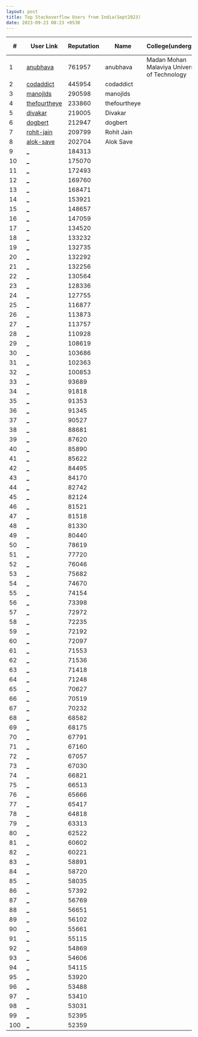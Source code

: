 ```yaml
---
layout: post
title: Top Stackoverflow Users from India(Sept2023)
date: 2023-09-23 08:23 +0530
---
```

 
|#|User Link|Reputation|Name|College(undergrad)|Company(most well known)|
|---|---|---|---|---|---|
| 1 | [anubhava](https://stackoverflow.com/users/548225) | 761957 | anubhava | Madan Mohan Malaviya University of Technology ||
| 2 | [codaddict](https://stackoverflow.com/users/227665) | 445954 | codaddict |||
| 3 | [manojlds](https://stackoverflow.com/users/526535) | 290598 | manojlds |||
| 4 | [thefourtheye](https://stackoverflow.com/users/1903116) | 233860 | thefourtheye |||
| 5 | [divakar](https://stackoverflow.com/users/3293881) | 219005 | Divakar |||
| 6 | [dogbert](https://stackoverflow.com/users/320615) | 212947 | dogbert |||
| 7 | [rohit-jain](https://stackoverflow.com/users/1679863) | 209799 | Rohit Jain |||
| 8 | [alok-save](https://stackoverflow.com/users/452307) | 202704 | Alok Save |||
| 9 | [_](https://stackoverflow.com/users/7429447) | 184313 ||||
| 10 | [_](https://stackoverflow.com/users/314488) | 175070 ||||
| 11 | [_](https://stackoverflow.com/users/3297613) | 172493 ||||
| 12 | [_](https://stackoverflow.com/users/309308) | 169760 ||||
| 13 | [_](https://stackoverflow.com/users/1501794) | 168471 ||||
| 14 | [_](https://stackoverflow.com/users/1542290) | 153921 ||||
| 15 | [_](https://stackoverflow.com/users/84201) | 148657 ||||
| 16 | [_](https://stackoverflow.com/users/1140579) | 147059 ||||
| 17 | [_](https://stackoverflow.com/users/1695) | 134520 ||||
| 18 | [_](https://stackoverflow.com/users/2173917) | 133232 ||||
| 19 | [_](https://stackoverflow.com/users/653856) | 132735 ||||
| 20 | [_](https://stackoverflow.com/users/1668533) | 132292 ||||
| 21 | [_](https://stackoverflow.com/users/1202025) | 132256 ||||
| 22 | [_](https://stackoverflow.com/users/5866580) | 130564 ||||
| 23 | [_](https://stackoverflow.com/users/188096) | 128336 ||||
| 24 | [_](https://stackoverflow.com/users/379693) | 127755 ||||
| 25 | [_](https://stackoverflow.com/users/2767755) | 116877 ||||
| 26 | [_](https://stackoverflow.com/users/1942) | 113873 ||||
| 27 | [_](https://stackoverflow.com/users/3037257) | 113757 ||||
| 28 | [_](https://stackoverflow.com/users/41021) | 110928 ||||
| 29 | [_](https://stackoverflow.com/users/370305) | 108619 ||||
| 30 | [_](https://stackoverflow.com/users/1104384) | 103686 ||||
| 31 | [_](https://stackoverflow.com/users/44984) | 102363 ||||
| 32 | [_](https://stackoverflow.com/users/5185595) | 100853 ||||
| 33 | [_](https://stackoverflow.com/users/142822) | 93689 ||||
| 34 | [_](https://stackoverflow.com/users/3349551) | 91818 ||||
| 35 | [_](https://stackoverflow.com/users/567751) | 91353 ||||
| 36 | [_](https://stackoverflow.com/users/165520) | 91345 ||||
| 37 | [_](https://stackoverflow.com/users/267269) | 90527 ||||
| 38 | [_](https://stackoverflow.com/users/795990) | 88681 ||||
| 39 | [_](https://stackoverflow.com/users/2606013) | 87620 ||||
| 40 | [_](https://stackoverflow.com/users/2025923) | 85890 ||||
| 41 | [_](https://stackoverflow.com/users/5726027) | 85622 ||||
| 42 | [_](https://stackoverflow.com/users/472375) | 84495 ||||
| 43 | [_](https://stackoverflow.com/users/5043867) | 84170 ||||
| 44 | [_](https://stackoverflow.com/users/8283848) | 82742 ||||
| 45 | [_](https://stackoverflow.com/users/2783370) | 82124 ||||
| 46 | [_](https://stackoverflow.com/users/527185) | 81521 ||||
| 47 | [_](https://stackoverflow.com/users/532312) | 81518 ||||
| 48 | [_](https://stackoverflow.com/users/1719752) | 81330 ||||
| 49 | [_](https://stackoverflow.com/users/5291015) | 80440 ||||
| 50 | [_](https://stackoverflow.com/users/1190388) | 78619 ||||
| 51 | [_](https://stackoverflow.com/users/5638630) | 77720 ||||
| 52 | [_](https://stackoverflow.com/users/3916) | 76046 ||||
| 53 | [_](https://stackoverflow.com/users/1438393) | 75682 ||||
| 54 | [_](https://stackoverflow.com/users/39742) | 74670 ||||
| 55 | [_](https://stackoverflow.com/users/9840637) | 74154 ||||
| 56 | [_](https://stackoverflow.com/users/1860929) | 73398 ||||
| 57 | [_](https://stackoverflow.com/users/783743) | 72972 ||||
| 58 | [_](https://stackoverflow.com/users/1697099) | 72235 ||||
| 59 | [_](https://stackoverflow.com/users/1823841) | 72192 ||||
| 60 | [_](https://stackoverflow.com/users/2530848) | 72097 ||||
| 61 | [_](https://stackoverflow.com/users/6433023) | 71553 ||||
| 62 | [_](https://stackoverflow.com/users/1610034) | 71536 ||||
| 63 | [_](https://stackoverflow.com/users/229602) | 71418 ||||
| 64 | [_](https://stackoverflow.com/users/4085910) | 71248 ||||
| 65 | [_](https://stackoverflow.com/users/4248328) | 70627 ||||
| 66 | [_](https://stackoverflow.com/users/46297) | 70519 ||||
| 67 | [_](https://stackoverflow.com/users/661933) | 70232 ||||
| 68 | [_](https://stackoverflow.com/users/12833166) | 68582 ||||
| 69 | [_](https://stackoverflow.com/users/514235) | 68175 ||||
| 70 | [_](https://stackoverflow.com/users/7666442) | 67791 ||||
| 71 | [_](https://stackoverflow.com/users/726863) | 67160 ||||
| 72 | [_](https://stackoverflow.com/users/3679490) | 67057 ||||
| 73 | [_](https://stackoverflow.com/users/1984039) | 67030 ||||
| 74 | [_](https://stackoverflow.com/users/2396539) | 66821 ||||
| 75 | [_](https://stackoverflow.com/users/1209018) | 66513 ||||
| 76 | [_](https://stackoverflow.com/users/921204) | 65666 ||||
| 77 | [_](https://stackoverflow.com/users/134713) | 65417 ||||
| 78 | [_](https://stackoverflow.com/users/97572) | 64818 ||||
| 79 | [_](https://stackoverflow.com/users/305818) | 63313 ||||
| 80 | [_](https://stackoverflow.com/users/571189) | 62522 ||||
| 81 | [_](https://stackoverflow.com/users/1318946) | 60602 ||||
| 82 | [_](https://stackoverflow.com/users/702361) | 60221 ||||
| 83 | [_](https://stackoverflow.com/users/111435) | 58891 ||||
| 84 | [_](https://stackoverflow.com/users/165297) | 58720 ||||
| 85 | [_](https://stackoverflow.com/users/45603) | 58035 ||||
| 86 | [_](https://stackoverflow.com/users/6891563) | 57392 ||||
| 87 | [_](https://stackoverflow.com/users/2349407) | 56769 ||||
| 88 | [_](https://stackoverflow.com/users/614807) | 56651 ||||
| 89 | [_](https://stackoverflow.com/users/116614) | 56102 ||||
| 90 | [_](https://stackoverflow.com/users/2522554) | 55661 ||||
| 91 | [_](https://stackoverflow.com/users/1045444) | 55115 ||||
| 92 | [_](https://stackoverflow.com/users/3751711) | 54869 ||||
| 93 | [_](https://stackoverflow.com/users/298455) | 54606 ||||
| 94 | [_](https://stackoverflow.com/users/155196) | 54115 ||||
| 95 | [_](https://stackoverflow.com/users/603744) | 53920 ||||
| 96 | [_](https://stackoverflow.com/users/17447) | 53488 ||||
| 97 | [_](https://stackoverflow.com/users/155861) | 53410 ||||
| 98 | [_](https://stackoverflow.com/users/111988) | 53031 ||||
| 99 | [_](https://stackoverflow.com/users/2030) | 52395 ||||
| 100 | [_](https://stackoverflow.com/users/950178) | 52359 |||
